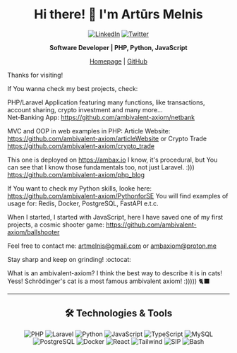 <h1 align="center">Hi there! 👋 I'm Artūrs Melnis</h1>
<p align="center">
    <a href="https://www.linkedin.com/in/artursmelnis/" target="_blank"><img src="https://img.shields.io/badge/LinkedIn-0A66C2?style=for-the-badge&logo=linkedin&logoColor=white" alt="LinkedIn"/></a>
    <a href="https://x.com/artmelnis" target="_blank"><img src="https://img.shields.io/badge/Twitter-1DA1F2?style=for-the-badge&logo=twitter&logoColor=white" alt="Twitter"/></a>
</p>

<p align="center">
    <strong>Software Developer | PHP, Python, JavaScript </strong>
</p>

<p align="center">
    <a href="https://ambax.io" target="_blank">Homepage</a> |
    <a href="https://github.com/ambivalent-axiom" target="_blank">GitHub</a>
</p>

<p align="center">

Thanks for visiting!

If You wanna check my best projects, check:

PHP/Laravel Application featuring many functions, like transactions, account sharing, crypto investment and many more...<br>
Net-Banking App: https://github.com/ambivalent-axiom/netbank

MVC and OOP in web examples in PHP:
Article Website: https://github.com/ambivalent-axiom/articleWebsite or Crypto Trade https://github.com/ambivalent-axiom/crypto_trade

This one is deployed on https://ambax.io
I know, it's procedural, but You can see that I know those fundamentals too, not just Laravel. :)))
https://github.com/ambivalent-axiom/php_blog

If You want to check my Python skills, looke here: https://github.com/ambivalent-axiom/PythonforSE
You will find examples of usage for: Redis, Docker, PostgreSQL, FastAPI e.t.c.

When I started, I started with JavaScript, here I have saved one of my first projects, a cosmic shooter game: https://github.com/ambivalent-axiom/ballshooter

Feel free to contact me:
artmelnis@gmail.com
or
ambaxiom@proton.me

Stay sharp and keep on grinding! :octocat:

What is an ambivalent-axiom? I think the best way to describe it is in cats! Yess! Schrödinger's cat is a most famous ambivalent axiom! :))))) 🐈‍⬛
</p>

---

<h2 align="center">🛠️ Technologies & Tools</h2>
<p align="center">
    <img src="https://img.icons8.com/?size=60&id=fAMVO_fuoOuC&format=png&color=000000" alt="PHP"/>
    <img src="https://img.icons8.com/?size=60&id=hUvxmdu7Rloj&format=png&color=000000" alt="Laravel"/>
    <img src="https://img.icons8.com/?size=60&id=121464&format=png&color=000000" alt="Python"/>
    <img src="https://img.icons8.com/?size=60&id=1ZSHk8m9bk4p&format=png&color=000000" alt="JavaScript"/>
    <img src="https://img.icons8.com/?size=60&id=uJM6fQYqDaZK&format=png&color=000000" alt="TypeScript"/>
    <img src="https://img.icons8.com/?size=60&id=rgPSE6nAB766&format=png&color=000000" alt="MySQL"/>
    <img src="https://img.icons8.com/?size=60&id=LwQEs9KnDgIo&format=png&color=000000" alt="PostgreSQL"/>
    <img src="https://img.icons8.com/?size=60&id=TkG10j-DmXkU&format=png&color=000000" alt="Docker"/>
    <img src="https://img.icons8.com/?size=60&id=Vra58PN2KmI5&format=png&color=000000" alt="React"/>
    <img src="https://img.icons8.com/?size=60&id=4PiNHtUJVbLs&format=png&color=000000" alt="Tailwind"/>
    <img src="https://img.icons8.com/?size=60&id=UVoIIrVtQV37&format=png&color=000000" alt="SIP"/>
    <img src="https://img.icons8.com/?size=60&id=50ZQHdJTmPqw&format=png&color=000000" alt="Bash"/>
</p>

<!--
**ambivalent-axiom/ambivalent-axiom** is a ✨ _special_ ✨ repository because its `README.md` (this file) appears on your GitHub profile.

Here are some ideas to get you started:

- 🔭 I’m currently working on ...
- 🌱 I’m currently learning ...
- 👯 I’m looking to collaborate on ...
- 🤔 I’m looking for help with ...
- 💬 Ask me about ...
- 📫 How to reach me: ...
- 😄 Pronouns: ...
- ⚡ Fun fact: ...
-->
